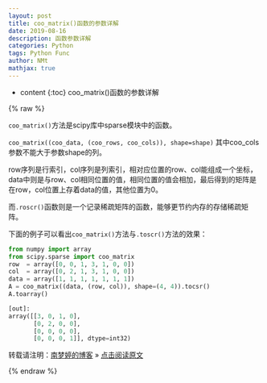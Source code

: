 ```yaml
---
layout: post
title: coo_matrix()函数的参数详解  
date: 2019-08-16
description: 函数参数详解  
categories: Python
tags: Python Func
author: NMt
mathjax: true
---
```


* content
{:toc}
coo_matrix()函数的参数详解




{% raw %}

`coo_matrix()`方法是scipy库中sparse模块中的函数。  

`coo_matrix((coo_data, (coo_rows, coo_cols)), shape=shape)` 其中coo_cols参数不能大于参数shape的列。  

row序列是行索引，col序列是列索引，相对应位置的row、col能组成一个坐标，data中则是与row、col相同位置的值，相同位置的值会相加，最后得到的矩阵是在row，col位置上存着data的值，其他位置为0。  

而`.roscr()`函数则是一个记录稀疏矩阵的函数，能够更节约内存的存储稀疏矩阵。  

下面的例子可以看出`coo_matrix()`方法与`.toscr()`方法的效果：  

```python
from numpy import array
from scipy.sparse import coo_matrix
row  = array([0, 0, 1, 3, 1, 0, 0])
col  = array([0, 2, 1, 3, 1, 0, 0])
data = array([1, 1, 1, 1, 1, 1, 1])
A = coo_matrix((data, (row, col)), shape=(4, 4)).tocsr()
A.toarray()

[out]:  
array([[3, 0, 1, 0],
       [0, 2, 0, 0],
       [0, 0, 0, 0],
       [0, 0, 0, 1]], dtype=int32)
```


转载请注明：[南梦婷的博客](https://norah2.github.io) » [点击阅读原文](https://norah2.github.io/2019/08/coo_matrix_func/)   

<!--以下是本文用到的链接-->  

{% endraw %}